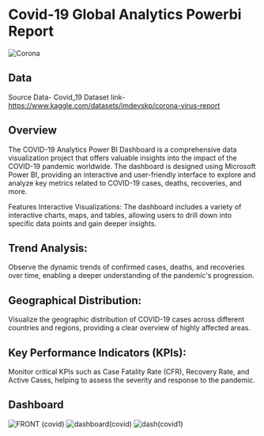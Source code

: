 # Covid-19 Global Analytics Powerbi Report

![Corona](https://github.com/abyjohn1708/covid-19-case-study-powerbi_project/assets/133591355/a92b563d-edf0-4d83-8f35-94ea62365f21)

## Data
Source Data- Covid_19 Dataset
link- https://www.kaggle.com/datasets/imdevskp/corona-virus-report

## Overview
The COVID-19 Analytics Power BI Dashboard is a comprehensive data visualization project that offers valuable insights into the impact of the COVID-19 pandemic worldwide. The dashboard is designed using Microsoft Power BI, providing an interactive and user-friendly interface to explore and analyze key metrics related to COVID-19 cases, deaths, recoveries, and more.

Features
Interactive Visualizations: The dashboard includes a variety of interactive charts, maps, and tables, allowing users to drill down into specific data points and gain deeper insights.

## Trend Analysis:
Observe the dynamic trends of confirmed cases, deaths, and recoveries over time, enabling a deeper understanding of the pandemic's progression.

## Geographical Distribution:
Visualize the geographic distribution of COVID-19 cases across different countries and regions, providing a clear overview of highly affected areas.

## Key Performance Indicators (KPIs):
Monitor critical KPIs such as Case Fatality Rate (CFR), Recovery Rate, and Active Cases, helping to assess the severity and response to the pandemic.
## Dashboard
![FRONT (covid)](https://github.com/abyjohn1708/covid-19-case-study-powerbi_project/assets/133591355/d186a5b2-05fe-4917-aec9-91c557ee9b31)
![dashboard(covid)](https://github.com/abyjohn1708/covid-19-case-study-powerbi_project/assets/133591355/90d11163-7b43-4db7-bd5f-1128764a9b23)
![dash(covid1)](https://github.com/abyjohn1708/covid-19-case-study-powerbi_project/assets/133591355/aef7232b-b71c-4062-9529-8043874c753e)

